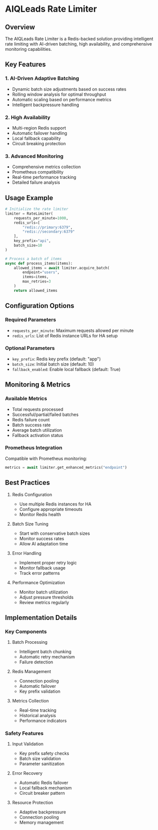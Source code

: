 # AIQLeads Rate Limiter

## Overview
The AIQLeads Rate Limiter is a Redis-backed solution providing intelligent rate limiting with AI-driven batching, high availability, and comprehensive monitoring capabilities.

## Key Features

### 1. AI-Driven Adaptive Batching
- Dynamic batch size adjustments based on success rates
- Rolling window analysis for optimal throughput
- Automatic scaling based on performance metrics
- Intelligent backpressure handling

### 2. High Availability
- Multi-region Redis support
- Automatic failover handling
- Local fallback capability
- Circuit breaking protection

### 3. Advanced Monitoring
- Comprehensive metrics collection
- Prometheus compatibility
- Real-time performance tracking
- Detailed failure analysis

## Usage Example

```python
# Initialize the rate limiter
limiter = RateLimiter(
    requests_per_minute=1000,
    redis_urls=[
        "redis://primary:6379",
        "redis://secondary:6379"
    ],
    key_prefix="api",
    batch_size=10
)

# Process a batch of items
async def process_items(items):
    allowed_items = await limiter.acquire_batch(
        endpoint="users",
        items=items,
        max_retries=3
    )
    return allowed_items
```

## Configuration Options

### Required Parameters
- `requests_per_minute`: Maximum requests allowed per minute
- `redis_urls`: List of Redis instance URLs for HA setup

### Optional Parameters
- `key_prefix`: Redis key prefix (default: "app")
- `batch_size`: Initial batch size (default: 10)
- `fallback_enabled`: Enable local fallback (default: True)

## Monitoring & Metrics

### Available Metrics
- Total requests processed
- Successful/partial/failed batches
- Redis failure count
- Batch success rate
- Average batch utilization
- Fallback activation status

### Prometheus Integration
Compatible with Prometheus monitoring:
```python
metrics = await limiter.get_enhanced_metrics("endpoint")
```

## Best Practices

1. Redis Configuration
   - Use multiple Redis instances for HA
   - Configure appropriate timeouts
   - Monitor Redis health

2. Batch Size Tuning
   - Start with conservative batch sizes
   - Monitor success rates
   - Allow AI adaptation time

3. Error Handling
   - Implement proper retry logic
   - Monitor fallback usage
   - Track error patterns

4. Performance Optimization
   - Monitor batch utilization
   - Adjust pressure thresholds
   - Review metrics regularly

## Implementation Details

### Key Components

1. Batch Processing
   - Intelligent batch chunking
   - Automatic retry mechanism
   - Failure detection

2. Redis Management
   - Connection pooling
   - Automatic failover
   - Key prefix validation

3. Metrics Collection
   - Real-time tracking
   - Historical analysis
   - Performance indicators

### Safety Features

1. Input Validation
   - Key prefix safety checks
   - Batch size validation
   - Parameter sanitization

2. Error Recovery
   - Automatic Redis failover
   - Local fallback mechanism
   - Circuit breaker pattern

3. Resource Protection
   - Adaptive backpressure
   - Connection pooling
   - Memory management